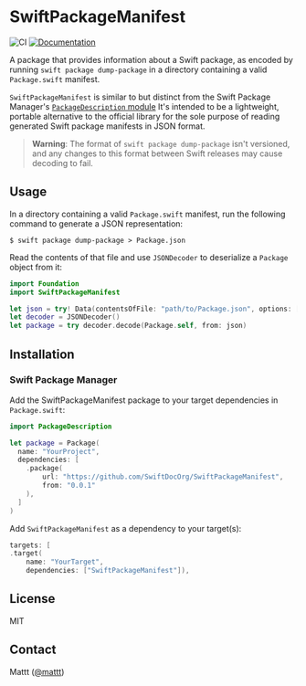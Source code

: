# SwiftPackageManifest

![CI][ci badge]
[![Documentation][documentation badge]][documentation]

A package that provides information about a Swift package,
as encoded by running `swift package dump-package`
in a directory containing a valid `Package.swift` manifest.

`SwiftPackageManifest` is similar to but distinct from
the Swift Package Manager's [`PackageDescription` module](https://developer.apple.com/documentation/swift_packages/package)
It's intended to be a lightweight, portable alternative
to the official library for the sole purpose of
reading generated Swift package manifests in JSON format.

> **Warning**:
> The format of `swift package dump-package` isn't versioned,
> and any changes to this format between Swift releases
> may cause decoding to fail.

## Usage

In a directory containing a valid `Package.swift` manifest,
run the following command to generate a JSON representation:

```terminal
$ swift package dump-package > Package.json
```

Read the contents of that file
and use `JSONDecoder` to deserialize a `Package` object from it:

```swift
import Foundation
import SwiftPackageManifest

let json = try! Data(contentsOfFile: "path/to/Package.json", options: [])
let decoder = JSONDecoder()
let package = try decoder.decode(Package.self, from: json)
```

## Installation

### Swift Package Manager

Add the SwiftPackageManifest package to your target dependencies in `Package.swift`:

```swift
import PackageDescription

let package = Package(
  name: "YourProject",
  dependencies: [
    .package(
        url: "https://github.com/SwiftDocOrg/SwiftPackageManifest",
        from: "0.0.1"
    ),
  ]
)
```

Add `SwiftPackageManifest` as a dependency to your target(s):

```swift
targets: [
.target(
    name: "YourTarget",
    dependencies: ["SwiftPackageManifest"]),
```

## License

MIT

## Contact

Mattt ([@mattt](https://twitter.com/mattt))

[ci badge]: https://github.com/SwiftDocOrg/SwiftPackageManifest/workflows/CI/badge.svg
[documentation badge]: https://github.com/SwiftDocOrg/SwiftPackageManifest/workflows/Documentation/badge.svg
[documentation]: https://github.com/SwiftDocOrg/SwiftPackageManifest/wiki
